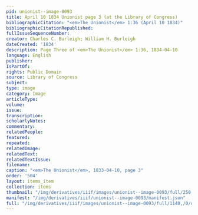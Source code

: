 ```yaml
---
pid: unionist--image-0093
title: April 10 1834 Unionist page 3 (at the Library of Congress)
bibliographicCitation: "<em>The Unionist</em> 1:36 (April 10 1834)"
bibliographicCitationRepublished: 
fullIssueSequenceNumber: 
creator: Charles C. Burleigh; William H. Burleigh
dateCreated: '1834'
description: Page Three of <em>The Unionist</em> 1:36, 1834-04-10
language: English
publisher: 
IsPartOf: 
rights: Public Domain
source: Library of Congress
subject: 
type: image
category: Image
articleType: 
volume: 
issue: 
transcription: 
scholarlyNotes: 
commentary: 
relatedPeople: 
featured: 
repeated: 
relatedImage: 
relatedText: 
relatedTextIssue: 
filename: 
caption: "<em>The Unionist</em>, 1833-04-10, page 3"
order: '504'
layout: items_item
collection: items
thumbnail: "/img/derivatives/iiif/images/unionist--image-0093/full/250,/0/default.jpg"
manifest: "/img/derivatives/iiif/unionist--image-0093/manifest.json"
full: "/img/derivatives/iiif/images/unionist--image-0093/full/1140,/0/default.jpg"
---
```

